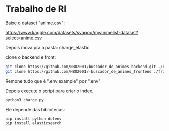 # Trabalho de RI


Baixe o dataset "anime.csv":

https://www.kaggle.com/datasets/svanoo/myanimelist-dataset?select=anime.csv


Depois mova pra a pasta:  charge_elastic

clone o backend e front:

```bash
git clone https://github.com/NBO2001/buscador_de_animes_backend.git ./backend
git clone https://github.com/NBO2001/-buscador_de_animes_frontend ./front
```


Remone tudo que é ".env.example" por ".env"


Depois execute o script para criar o index.

```bash
python3 charge.py
```

Ele depende das bibliotecas:

```bash
pip install python-dotenv
pip install elasticsearch
```